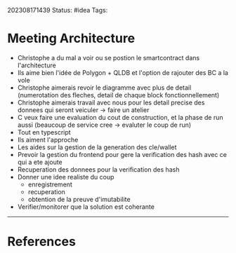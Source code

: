 202308171439
Status: #idea
Tags:

# Meeting Architecture

- Christophe a du mal a voir ou se postion le smartcontract dans l'architecture 
- Ils aime bien l'idée de Polygon + QLDB et l'option de rajouter des BC a la vole
- Christophe aimerais revoir le diagramme avec plus de detail (numerotation des fleches, detail de chaque block fonctionnellement)
- Christophe aimerais travail avec nous pour les detail precise des donnees qui seront veiculer -> faire un atelier 
- C veux faire une evaluation du cout de construction, et la phase de run aussi (beaucoup de service cree -> evaluter le coup de run)
- Tout en typescript
- Ils aiment l'approche
- Les aides sur la gestion de la generation des cle/wallet
- Prevoir la gestion du frontend pour gere la verification des hash avec ce qui a ete ajoute 
- Recuperation des donnees pour la verification des hash
- Donner une idee realiste du coup
	- enregistrement
	- recuperation
	- obtention de la preuve d'imutabilite
- Verifier/monitorer que la solution est coherante 
---
# References